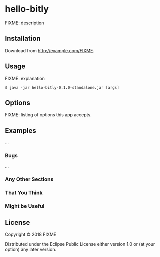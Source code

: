 # hello-bitly

FIXME: description

## Installation

Download from http://example.com/FIXME.

## Usage

FIXME: explanation

    $ java -jar hello-bitly-0.1.0-standalone.jar [args]

## Options

FIXME: listing of options this app accepts.

## Examples

...

### Bugs

...

### Any Other Sections
### That You Think
### Might be Useful

## License

Copyright © 2018 FIXME

Distributed under the Eclipse Public License either version 1.0 or (at
your option) any later version.
